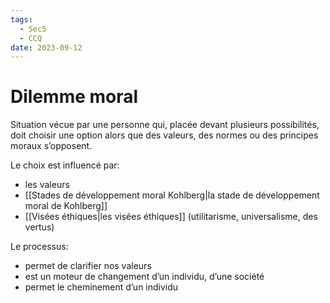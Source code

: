 ```yaml
---
tags:
  - Sec5
  - CCQ
date: 2023-09-12
---
```


# Dilemme moral

Situation vécue par une personne qui, placée devant plusieurs possibilités, doit choisir une option alors que des valeurs, des normes ou des principes moraux s’opposent.

Le choix est influencé par:

- les valeurs
- [[Stades de développement moral Kohlberg|la stade de développement moral de Kohlberg]]
- [[Visées éthiques|les visées éthiques]] (utilitarisme, universalisme, des vertus)

Le processus:

- permet de clarifier nos valeurs
- est un moteur de changement d’un individu, d’une société
- permet le cheminement d’un individu